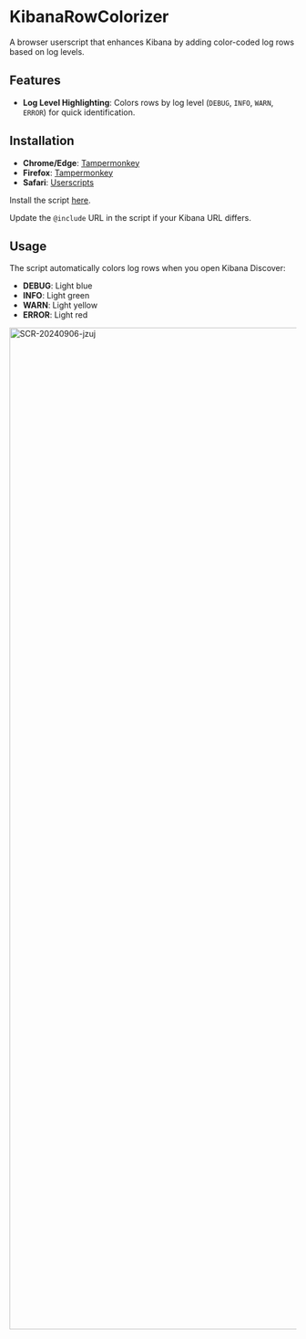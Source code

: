 # KibanaRowColorizer

A browser userscript that enhances Kibana by adding color-coded log rows based on log levels.

## Features

- **Log Level Highlighting**: Colors rows by log level (`DEBUG`, `INFO`, `WARN`, `ERROR`) for quick identification.

## Installation

- **Chrome/Edge**: [Tampermonkey](https://chrome.google.com/webstore/detail/tampermonkey/dhdgffkkebhmkfjojejmpbldmpobfkfo)
- **Firefox**: [Tampermonkey](https://addons.mozilla.org/en-US/firefox/addon/tampermonkey/)
- **Safari**: [Userscripts](https://apps.apple.com/us/app/userscripts/id1463298887)

Install the script [here](https://github.com/yunusemregul/kibanaColor/raw/main/kibanacolor.user.js). 

Update the `@include` URL in the script if your Kibana URL differs.

## Usage

The script automatically colors log rows when you open Kibana Discover:

- **DEBUG**: Light blue
- **INFO**: Light green
- **WARN**: Light yellow
- **ERROR**: Light red

<img width="1756" alt="SCR-20240906-jzuj" src="https://github.com/user-attachments/assets/145e1efb-f9ba-4b2b-96a4-110a980960e0">
